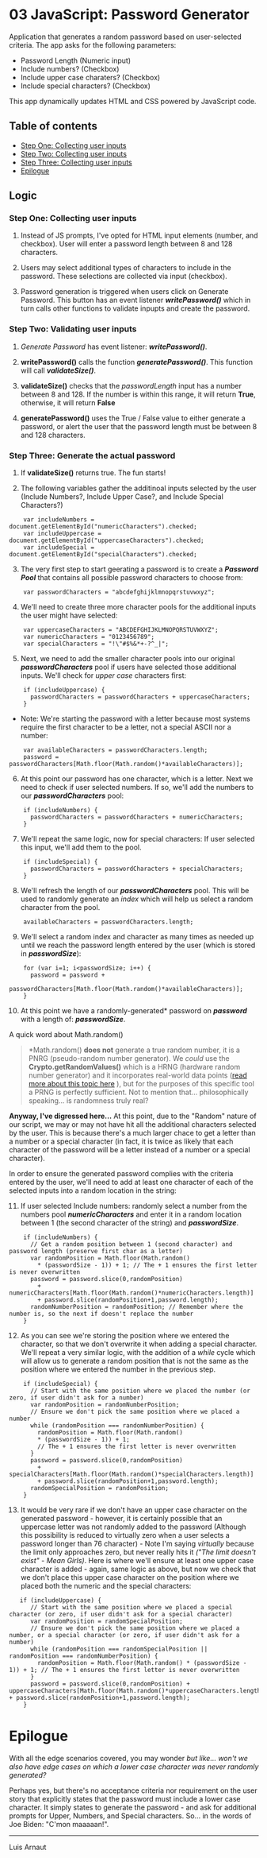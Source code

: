 # 03 JavaScript: Password Generator

Application that generates a random password based on user-selected criteria. The app asks for the following parameters:

* Password Length (Numeric input)
* Include numbers? (Checkbox)
* Include upper case charaters? (Checkbox)
* Include special characters? (Checkbox)

This app dynamically updates HTML and CSS powered by JavaScript code. 

## Table of contents

* [Step One: Collecting user inputs](#Step-One:-Collecting-user-inputs)
* [Step Two: Collecting user inputs](#Step-One:-Collecting-user-inputs)
* [Step Three: Collecting user inputs](#Step-One:-Collecting-user-inputs)
* [Epilogue](#Epilogue)

## Logic

### Step One: Collecting user inputs

1. Instead of JS prompts, I've opted for HTML input elements (number, and checkbox). User will enter a password length between 8 and 128 characters.

2. Users may select additional types of characters to include in the password. These selections are collected via input (checkbox).

3. Password generation is triggered when users click on Generate Password. This button has an event listener _**writePassword()**_ which in turn calls other functions to validate inpupts and create the password.

### Step Two: Validating user inputs

1. _Generate Password_ has event listener: _**writePassword()**_.

2. **writePassword()** calls the function _**generatePassword()**_. This function will call _**validateSize()**_.

3. **validateSize()** checks that the _passwordLength_ input has a number between 8 and 128. If the number is within this range, it will return **True**, otherwise, it will return **False**

4. **generatePassword()** uses the True / False value to either generate a password, or alert the user that the password length must be between 8 and 128 characters.

### Step Three: Generate the actual password

1. If **validateSize()** returns true. The fun starts!

2. The following variables gather the additinoal inputs selected by the user (Include Numbers?, Include Upper Case?, and Include Special Characters?)
```
    var includeNumbers = document.getElementById("numericCharacters").checked;
    var includeUppercase = document.getElementById("uppercaseCharacters").checked;
    var includeSpecial = document.getElementById("specialCharacters").checked;
```
3. The very first step to start geerating a password is to create a _**Password Pool**_ that contains all possible password characters to choose from:
``` 
    var passwordCharacters = "abcdefghijklmnopqrstuvwxyz";
```

4. We'll need to create three more character pools for the additional inputs the user might have selected:
```
    var uppercaseCharacters = "ABCDEFGHIJKLMNOPQRSTUVWXYZ";
    var numericCharacters = "0123456789";
    var specialCharacters = "!\"#$%&*+-?^_|";
```

5. Next, we need to add the smaller character pools into our original _**passwordCharacters**_ pool if users have selected those additional inputs. We'll check for _upper case_ characters first:
```
    if (includeUppercase) {
      passwordCharacters = passwordCharacters + uppercaseCharacters;
    }
```

* Note: We're starting the password with a letter because most systems require the first character to be a letter, not a special ASCII nor a number:

```
    var availableCharacters = passwordCharacters.length;
    password = passwordCharacters[Math.floor(Math.random()*availableCharacters)];
```

6. At this point our password has one character, which is a letter. Next we need to check if user selected numbers. If so, we'll add the numbers to our _**passwordCharacters**_ pool:
```
    if (includeNumbers) {
      passwordCharacters = passwordCharacters + numericCharacters;
    }
```
7. We'll repeat the same logic, now for special characters: If user selected this input, we'll add them to the pool.
```
    if (includeSpecial) {
      passwordCharacters = passwordCharacters + specialCharacters;
    }
```
8. We'll refresh the length of our _**passwordCharacters**_ pool. This will be used to randomly generate an _index_ which will help us select a random character from the pool. 
```
    availableCharacters = passwordCharacters.length;
```

9. We'll select a random index and character as many times as needed up until we reach the password length entered by the user (which is stored in _**passwordSize**_):
```
    for (var i=1; i<passwordSize; i++) {
      password = password + 
        passwordCharacters[Math.floor(Math.random()*availableCharacters)];
    }
```
10. At this point we have a randomly-generated* password on _**password**_ with a length of: _**passwordSize**_. 

A quick word about Math.random()
 > *Math.random() **does not** generate a true random number, it is a PNRG (pseudo-random number generator). We _could_ use the **Crypto.getRandomValues()** which is a HRNG (hardware random number generator) and it incorporates real-world data points ([read more about this topic here](https://medium.com/@amy.cen/how-random-is-math-random-4bc195d74498) ), but for the purposes of this specific tool a PRNG is perfectly sufficient. Not to mention that... philosophically speaking... is randomness truly real?

**Anyway, I've digressed here...** At this point, due to the "Random" nature of our script, we may or may not have hit all the additional characters selected by the user. This is because there's a much larger chace to get a letter than a number or a special character (in fact, it is twice as likely that each character of the password will be a letter instead of a number or a special character). 

In order to ensure the generated password complies with the criteria entered by the user, we'll need to add at least one character of each of the selected inputs into a random location in the string:

11. If user selected Include numbers: randomly select a number from the numbers pool _**numericCharacters**_ and enter it in a random location between 1 (the second character of the string) and _**passwordSize**_.
```
    if (includeNumbers) {
      // Get a random position between 1 (second character) and password length (preserve first char as a letter)
      var randomPosition = Math.floor(Math.random() 
        * (passwordSize - 1)) + 1; // The + 1 ensures the first letter is never overwritten
      password = password.slice(0,randomPosition) 
        + numericCharacters[Math.floor(Math.random()*numericCharacters.length)] 
        + password.slice(randomPosition+1,password.length);
      randomNumberPosition = randomPosition; // Remember where the number is, so the next if doesn't replace the number
    }
```

12. As you can see we're storing the position where we entered the character, so that we don't overwrite it when adding a special character. We'll repeat a very similar logic, with the addition of a _while_ cycle which will allow us to generate a random position that is not the same as the position where we entered the number in the previous step.

```
    if (includeSpecial) {
      // Start with the same position where we placed the number (or zero, if user didn't ask for a number)
      var randomPosition = randomNumberPosition;
      // Ensure we don't pick the same position where we placed a number
      while (randomPosition === randomNumberPosition) {
        randomPosition = Math.floor(Math.random() 
        * (passwordSize - 1)) + 1; 
        // The + 1 ensures the first letter is never overwritten
      } 
      password = password.slice(0,randomPosition) 
        + specialCharacters[Math.floor(Math.random()*specialCharacters.length)] 
        + password.slice(randomPosition+1,password.length);
      randomSpecialPosition = randomPosition;
    }
```

13. It would be very rare if we don't have an upper case character on the generated password - however, it is certainly possible that an uppercase letter was not randomly added to the password (Although this possibility is reduced to virtually zero when a user selects a password longer than 76 character) - Note I'm saying _virtually_ because the limit only approaches zero, but never really hits it _("The limit doesn't exist" - Mean Girls)_. Here is where we'll ensure at least one upper case character is added - again, same logic as above, but now we check that we don't place this upper case character on the position where we placed both the numeric and the special characters:
```
   if (includeUppercase) {
      // Start with the same position where we placed a special character (or zero, if user didn't ask for a special character)
      var randomPosition = randomSpecialPosition;
      // Ensure we don't pick the same position where we placed a number, or a special character (or zero, if user didn't ask for a number)
      while (randomPosition === randomSpecialPosition || randomPosition === randomNumberPosition) {
        randomPosition = Math.floor(Math.random() * (passwordSize - 1)) + 1; // The + 1 ensures the first letter is never overwritten
      } 
      password = password.slice(0,randomPosition) + uppercaseCharacters[Math.floor(Math.random()*uppercaseCharacters.length)] + password.slice(randomPosition+1,password.length);
    }
```

# Epilogue

With all the edge scenarios covered, you may wonder _but like... won't we also have edge cases on which a lower case character was never randomly generated?_ 

Perhaps yes, but there's no acceptance criteria nor requirement on the user story that explicitly states that the password must include a lower case character. It simply states to generate the password - and ask for additional prompts for Upper, Numbers, and Special characters. So... in the words of Joe Biden: "C'mon maaaaan!".





- - -
Luis Arnaut